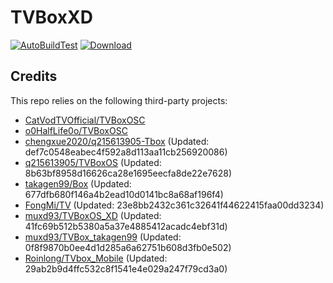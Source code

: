 # TVBoxXD

[![AutoBuildTest](https://github.com/chengxue2020/q215613905-Tbox/actions/workflows/auto_build_with_remark.yml/badge.svg)](https://github.com/chengxue2020/q215613905-Tbox/actions/workflows/auto_build_with_remark.yml)
[![Download](https://img.shields.io/github/v/release/chengxue2020/q215613905-Tbox?color=green&logoColor=green&label=Download&logo=DocuSign)](https://github.com/chengxue2020/q215613905-Tbox/releases)

## Credits
This repo relies on the following third-party projects:
- [CatVodTVOfficial/TVBoxOSC](https://github.com/CatVodTVOfficial/TVBoxOSC)
- [o0HalfLife0o/TVBoxOSC](https://github.com/o0HalfLife0o/TVBoxOSC/releases)
- [chengxue2020/q215613905-Tbox](https://github.com/chengxue2020/q215613905-Tbox) (Updated: def7c0548eabec4f592a8d113aa11cb256920086)
- [q215613905/TVBoxOS](https://github.com/q215613905/TVBoxOS) (Updated: 8b63bf8958d16626ca28e1695eecfa8de22e7628)
- [takagen99/Box](https://github.com/takagen99/Box) (Updated: 677dfb680f146a4b2ead10d0141bc8a68af196f4)
- [FongMi/TV](https://github.com/FongMi/TV) (Updated: 23e8bb2432c361c32641f44622415faa00dd3234)
- [muxd93/TVBoxOS_XD](https://github.com/muxd93/TVBoxOS_XD) (Updated: 41fc69b512b5380a5a37e4885412acadc4ebf31d)
- [muxd93/TVBox_takagen99](https://github.com/muxd93/TVBox_takagen99) (Updated: 0f8f9870b0ee4d1d285a6a62751b608d3fb0e502)
- [Roinlong/TVbox_Mobile](https://github.com/Roinlong/TVbox_Mobile) (Updated: 29ab2b9d4ffc532c8f1541e4e029a247f79cd3a0)
